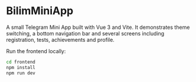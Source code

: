# BilimMiniApp

A small Telegram Mini App built with Vue 3 and Vite. It demonstrates theme switching, a bottom navigation bar and several screens including registration, tests, achievements and profile.

Run the frontend locally:

```bash
cd frontend
npm install
npm run dev
```
